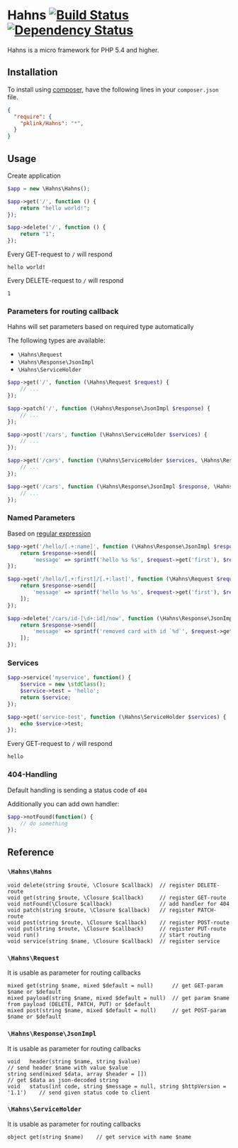 # Hahns [![Build Status](https://travis-ci.org/pklink/Hahns.png?branch=master)](https://travis-ci.org/pklink/Hahns) [![Dependency Status](https://www.versioneye.com/user/projects/52b89440ec1375c3f500001b/badge.png)](https://www.versioneye.com/user/projects/52b89440ec1375c3f500001b)

Hahns is a micro framework for PHP 5.4 and higher.

## Installation

To install using [composer][1], have the following lines in your `composer.json` file.

```json
{
  "require": {
    "pklink/Hahns": "*",
  }
}
```

## Usage

Create application

```php
$app = new \Hahns\Hahns();
```


```php
$app->get('/', function () {
    return "hello world!";
});

$app->delete('/', function () {
    return "1";
});
```

Every GET-request to `/` will respond

```
hello world!
```

Every DELETE-request to `/` will respond

```
1
```

### Parameters for routing callback

Hahns will set parameters based on required type automatically

The following types are available:

* `\Hahns\Request`
* `\Hahns\Response\JsonImpl`
* `\Hahns\ServiceHolder`

```php
$app->get('/', function (\Hahns\Request $request) {
    // ...
});

$app->patch('/', function (\Hahns\Response\JsonImpl $response) {
    // ...
});

$app->post('/cars', function (\Hahns\ServiceHolder $services) {
    // ...
});

$app->get('/cars', function (\Hahns\ServiceHolder $services, \Hahns\Response\JsonImpl $response, \Hahns\Request $request) {
    // ...
});

$app->get('/cars', function (\Hahns\Response\JsonImpl $response, \Hahns\ServiceHolder $services) {
    // ...
});
```


### Named Parameters

Based on [regular expression][2]

```php
$app->get('/hello/[.+:name]', function (\Hahns\Response\JsonImpl $response, \Hahns\Request $request) {
	return $response->send([
		'message' => sprintf('hello %s %s', $request->get('first'), $request->get('last'))
});

$app->get('/hello/[.+:first]/[.+:last]', function (\Hahns\Request $request, \Hahns\Response\JsonImpl $response) {
	return $response->send([
		'message' => sprintf('hello %s %s', $request->get('first'), $request->get('last'))
	]);
});

$app->delete('/cars/id-[\d+:id]/now', function (\Hahns\Response\JsonImpl $response, \Hahns\Request $request) {
    return $response->send([
        'message' => sprintf('removed card with id `%d`', $request->get('id'))
    ]);
});
```

### Services

```php
$app->service('myservice', function() {
	$service = new \stdClass();
	$service->test = 'hello';
	return $service;
});

$app->get('service-test', function (\Hahns\ServiceHolder $services) {
	echo $service->test;
});
```

Every GET-request to `/` will respond

```
hello
```

### 404-Handling

Default handling is sending a status code of `404`

Additionally you can add own handler:

```php
$app->notFound(function() {
	// do something
});
```

## Reference

### `\Hahns\Hahns`

```
void delete(string $route, \Closure $callback)	// register DELETE-route
void get(string $route, \Closure $callback)		// register GET-route
void notFound(\Closure $callback)				// add handler for 404
void patch(string $route, \Closure $callback)	// register PATCH-route
void post(string $route, \Closure $callback)	// register POST-route
void put(string $route, \Closure $callback)		// register PUT-route
void run()										// start routing
void service(string $name, \Closure $callback)	// register service
```

### `\Hahns\Request`

It is usable as parameter for routing callbacks

```
mixed get(string $name, mixed $default = null)		// get GET-param $name or $default
mixed payload(string $name, mixed $default = null)	// get param $name from payload (DELETE, PATCH, PUT) or $default
mixed post(string $name, mixed $default = null)		// get POST-param $name or $default
```

### `\Hahns\Response\JsonImpl`

It is usable as parameter for routing callbacks

```
void   header(string $name, string $value)		                                // send header $name with value $value
string send(mixed $data, array $header = [])	                                // get $data as json-decoded string
void   status(int code, string $message = null, string $httpVersion = '1.1')    // send given status code to client
```


### `\Hahns\ServiceHolder`

It is usable as parameter for routing callbacks

```
object get(string $name)	// get service with name $name
```

[1]: http://getcomposer.org/
[2]: http://en.wikipedia.org/wiki/Regular_expression
